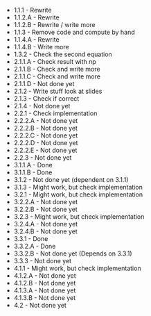 - 1.1.1 - Rewrite
- 1.1.2.A - Rewrite
- 1.1.2.B - Rewrite / write more
- 1.1.3 - Remove code and compute by hand
- 1.1.4.A - Rewrite
- 1.1.4.B - Write more
- 1.3.2 - Check the second equation
- 2.1.1.A - Check result with np
- 2.1.1.B - Check and write more
- 2.1.1.C - Check and write more
- 2.1.1.D - Not done yet
- 2.1.2 - Write stuff look at slides
- 2.1.3 - Check if correct
- 2.1.4 - Not done yet
- 2.2.1 - Check implementation
- 2.2.2.A - Not done yet
- 2.2.2.B - Not done yet
- 2.2.2.C - Not done yet
- 2.2.2.D - Not done yet
- 2.2.2.E - Not done yet
- 2.2.3 - Not done yet
- 3.1.1.A - Done
- 3.1.1.B - Done
- 3.1.2 - Not done yet (dependent on 3.1.1)
- 3.1.3 - Might work, but check implementation
- 3.2.1 - Might work, but check implementation
- 3.2.2.A - Not done yet
- 3.2.2.B - Not done yet
- 3.2.3 - Might work, but check implementation
- 3.2.4.A - Not done yet
- 3.2.4.B - Not done yet
- 3.3.1 - Done
- 3.3.2.A - Done
- 3.3.2.B - Not done yet (Depends on 3.3.1)
- 3.3.3 - Not done yet
- 4.1.1 - Might work, but check implementation
- 4.1.2.A - Not done yet
- 4.1.2.B - Not done yet
- 4.1.3.A - Not done yet
- 4.1.3.B - Not done yet
- 4.2 - Not done yet
